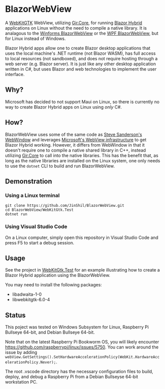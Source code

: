 # BlazorWebView
A [WebKitGTK](https://webkitgtk.org/) WebView, utilizing [Gir.Core](https://gircore.github.io/), for running [Blazor Hybrid](https://learn.microsoft.com/en-us/aspnet/core/blazor/hybrid/) applications on Linux without the need to compile a native library.  It is analagous to the [Winforms BlazorWebView](https://learn.microsoft.com/en-us/dotnet/api/microsoft.aspnetcore.components.webview.windowsforms.blazorwebview) or the [WPF BlazorWebView](https://learn.microsoft.com/en-us/dotnet/api/microsoft.aspnetcore.components.webview.wpf), but for Linux instead of Windows.

Blazor Hybrid apps allow one to create Blazor desktop applications that uses the local machine's .NET runtime (not Blazor WASM), has full access to local resources (not sandboxed), and does not require hosting through a web server (e.g. Blazor server). It is just like any other desktop application written in C#, but uses Blazor and web technologies to implement the user interface.

## Why?
Microsoft has decided to not support Maui on Linux, so there is currently no way to create Blazor Hybrid apps on Linux using *only* C#.

## How?
BlazorWebView uses some of the same code as [Steve Sanderson's WebWindow](https://github.com/SteveSandersonMS/WebWindow) and leverages [Microsoft's WebView infrastructure](https://github.com/dotnet/aspnetcore/tree/main/src/Components/WebView) to get Blazor Hybrid working.  However, it differs from WebWindow in that it doesn't require one to compile a native shared library in C++, instead utilizing [Gir.Core](https://gircore.github.io/) to call into the native libraries.   This has the benefit that, as long as the native libraries are installed on the Linux system, one only needs to use the `dotnet` CLI to build and run BlazorWebView.

## Demonstration

### Using a Linux terminal
```
git clone https://github.com/JinShil/BlazorWebView.git
cd BlazorWebView/WebKitGtk.Test
dotnet run
```

### Using Visual Studio Code
On a Linux computer, simply open this repository in Visual Studio Code and press F5 to start a debug session.

## Usage
See the project in [WebKitGtk.Test](https://github.com/JinShil/BlazorWebView/tree/main/WebKitGtk.Test) for an example illustrating how to create a Blazor Hybrid application using the BlazorWebView.

You may need to install the following packages:
* libadwaita-1-0
* libwebkitgtk-6.0-4

## Status
This poject was tested on Windows Subsystem for Linux, Raspberry Pi Bullseye 64-bit, and Debian Bullseye 64-bit.

Note that on the latest Raspberry Pi Bookworm OS, you will likely encounter https://github.com/raspberrypi/linux/issues/5750.  You can work around the issue by adding `webView.GetSettings().SetHardwareAccelerationPolicy(WebKit.HardwareAccelerationPolicy.Never);`.

The root .vscode directory has the necessary configuration files to build, deploy, and debug a Raspberry Pi from a Debian Bullseyse 64-bit workstation PC.
